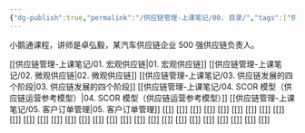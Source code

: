 ```yaml
---
{"dg-publish":true,"permalink":"/供应链管理-上课笔记/00. 目录/","tags":["供应链"],"noteIcon":"3","created":"2023-10-03T22:11:47.515+08:00","updated":"2023-10-04T15:17:41.741+08:00"}
---
```


小鹅通课程，讲师是卓弘毅，某汽车供应链企业 500 强供应链负责人。

[[供应链管理-上课笔记/01. 宏观供应链\|01. 宏观供应链]]
[[供应链管理-上课笔记/02. 微观供应链\|02. 微观供应链]]
[[供应链管理-上课笔记/03. 供应链发展的四个阶段\|03. 供应链发展的四个阶段]]
[[供应链管理-上课笔记/04. SCOR 模型（供应链运营参考模型）\|04. SCOR 模型（供应链运营参考模型）]]
[[供应链管理-上课笔记/05. 客户订单管理\|05. 客户订单管理]]
[[]]
[[]]
[[]]
[[]]
[[]]
[[]]
[[]]
[[]]
[[]]
[[]]
[[]]
[[]]
[[]]
[[]]
[[]]
[[]]
[[]]
[[]]
[[]]
[[]]
[[]]
[[]]
[[]]
[[]]
[[]]
[[]]
[[]]
[[]]